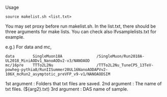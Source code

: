 Usage
```
source makelist.sh <list.txt>
```
You may set proxy before run makelist.sh.
In the list.txt, there should be three arguments for make lists.
You can check also lfvsamplelists.txt for example.

e.g.) For data and mc,
```
data        SingleMuon18A               /SingleMuon/Run2018A-UL2018_MiniAODv1_NanoAODv2-v3/NANOAOD
mc/16pre    TTTo2L2Nu                   /TTTo2L2Nu_TuneCP5_13TeV-powheg-pythia8/RunIISummer20UL16NanoAODAPVv2-106X_mcRun2_asymptotic_preVFP_v9-v1/NANOAODSIM
```
1st argument : Folders that txt files are saved.
2nd argument : The name of txt files. (${arg2}.txt)
3rd argument : DAS name of sample.
